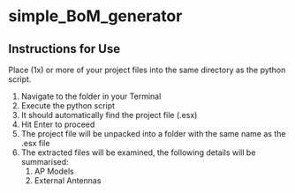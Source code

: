 # simple_BoM_generator
## Instructions for Use

Place (1x) or more of your project files into the same directory as the python script.

1. Navigate to the folder in your Terminal
2. Execute the python script
3. It should automatically find the project file (.esx)
4. Hit Enter to proceed
5. The project file will be unpacked into a folder with the same name as the .esx file
6. The extracted files will be examined, the following details will be summarised:
   1. AP Models
   2. External Antennas
